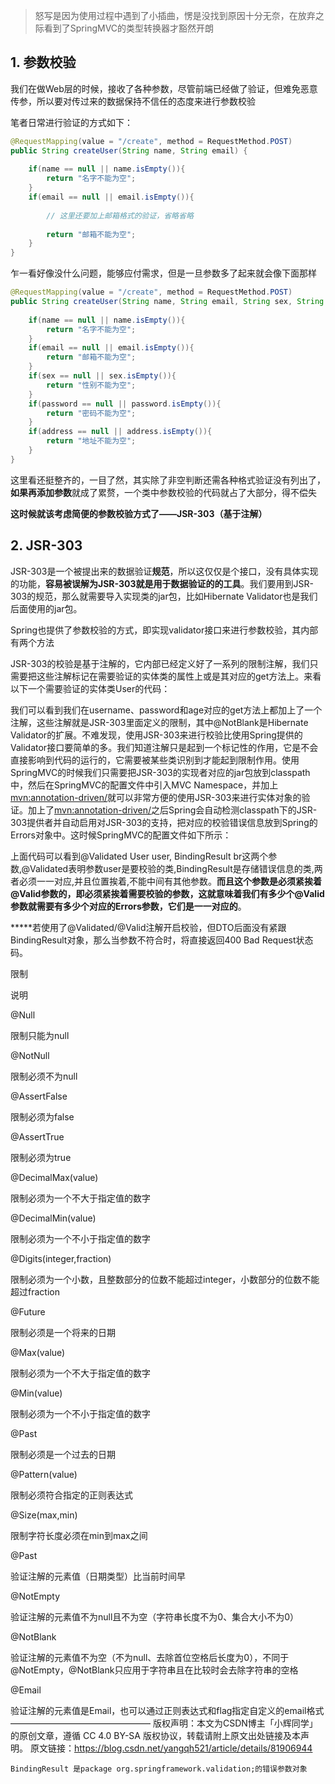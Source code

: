 > 怒写是因为使用过程中遇到了小插曲，愣是没找到原因十分无奈，在放弃之际看到了SpringMVC的类型转换器才豁然开朗







## 1. 参数校验

我们在做Web层的时候，接收了各种参数，尽管前端已经做了验证，但难免恶意传参，所以要对传过来的数据保持不信任的态度来进行参数校验



笔者日常进行验证的方式如下：

```java
@RequestMapping(value = "/create", method = RequestMethod.POST)
public String createUser(String name, String email) {
	 
	if(name == null || name.isEmpty()){
		return "名字不能为空";
	}
	if(email == null || email.isEmpty()){
        
        // 这里还要加上邮箱格式的验证，省略省略
        
		return "邮箱不能为空";
	}  
}
```

乍一看好像没什么问题，能够应付需求，但是一旦参数多了起来就会像下面那样





```java
@RequestMapping(value = "/create", method = RequestMethod.POST)
public String createUser(String name, String email, String sex, String password, String nickName, String address) {
	 
	if(name == null || name.isEmpty()){
		return "名字不能为空";
	}
	if(email == null || email.isEmpty()){
		return "邮箱不能为空";
	}  
    if(sex == null || sex.isEmpty()){
		return "性别不能为空";
	}
	if(password == null || password.isEmpty()){
		return "密码不能为空";
	}
    if(address == null || address.isEmpty()){
		return "地址不能为空";
	}  
}
```

这里看还挺整齐的，一目了然，其实除了非空判断还需各种格式验证没有列出了，**如果再添加参数**就成了累赘，一个类中参数校验的代码就占了大部分，得不偿失



**这时候就该考虑简便的参数校验方式了——JSR-303（基于注解）**













## 2. JSR-303

JSR-303是一个被提出来的数据验证**规范**，所以这仅仅是个接口，没有具体实现的功能，**容易被误解为JSR-303就是用于数据验证的的工具**。我们要用到JSR-303的规范，那么就需要导入实现类的jar包，比如Hibernate Validator也是我们后面使用的jar包。



Spring也提供了参数校验的方式，即实现validator接口来进行参数校验，其内部有两个方法







​       JSR-303的校验是基于注解的，它内部已经定义好了一系列的限制注解，我们只需要把这些注解标记在需要验证的实体类的属性上或是其对应的get方法上。来看以下一个需要验证的实体类User的代码：





我们可以看到我们在username、password和age对应的get方法上都加上了一个注解，这些注解就是JSR-303里面定义的限制，其中@NotBlank是Hibernate Validator的扩展。不难发现，使用JSR-303来进行校验比使用Spring提供的Validator接口要简单的多。我们知道注解只是起到一个标记性的作用，它是不会直接影响到代码的运行的，它需要被某些类识别到才能起到限制作用。使用SpringMVC的时候我们只需要把JSR-303的实现者对应的jar包放到classpath中，然后在SpringMVC的配置文件中引入MVC Namespace，并加上<mvn:annotation-driven/>就可以非常方便的使用JSR-303来进行实体对象的验证。加上了<mvn:annotation-driven/>之后Spring会自动检测classpath下的JSR-303提供者并自动启用对JSR-303的支持，把对应的校验错误信息放到Spring的Errors对象中。这时候SpringMVC的配置文件如下所示：





上面代码可以看到@Validated User user, BindingResult br这两个参数,@Validated表明参数user是要校验的类,BindingResult是存储错误信息的类,两者必须一一对应,并且位置挨着,不能中间有其他参数。**而且这个参数是必须紧挨着@Valid参数的，即必须紧挨着需要校验的参数，这就意味着我们有多少个@Valid参数就需要有多少个对应的Errors参数，它们是一一对应的**。



*****若使用了@Validated/@Valid注解开启校验，但DTO后面没有紧跟BindingResult对象，那么当参数不符合时，将直接返回400 Bad Request状态码。 







限制

说明

@Null

限制只能为null

@NotNull

限制必须不为null

@AssertFalse

限制必须为false

@AssertTrue

限制必须为true

@DecimalMax(value)

限制必须为一个不大于指定值的数字

@DecimalMin(value)

限制必须为一个不小于指定值的数字

@Digits(integer,fraction)

限制必须为一个小数，且整数部分的位数不能超过integer，小数部分的位数不能超过fraction

@Future

限制必须是一个将来的日期

@Max(value)

限制必须为一个不大于指定值的数字

@Min(value)

限制必须为一个不小于指定值的数字

@Past

限制必须是一个过去的日期

@Pattern(value)

限制必须符合指定的正则表达式

@Size(max,min)

限制字符长度必须在min到max之间

@Past

验证注解的元素值（日期类型）比当前时间早

@NotEmpty

验证注解的元素值不为null且不为空（字符串长度不为0、集合大小不为0）

@NotBlank

验证注解的元素值不为空（不为null、去除首位空格后长度为0），不同于@NotEmpty，@NotBlank只应用于字符串且在比较时会去除字符串的空格

@Email

验证注解的元素值是Email，也可以通过正则表达式和flag指定自定义的email格式
————————————————
版权声明：本文为CSDN博主「小辉同学」的原创文章，遵循 CC 4.0 BY-SA 版权协议，转载请附上原文出处链接及本声明。
原文链接：https://blog.csdn.net/yangqh521/article/details/81906944







```
BindingResult 是package org.springframework.validation;的错误参数对象
```